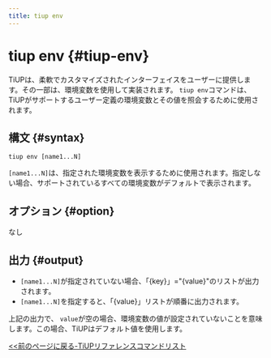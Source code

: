 ```yaml
---
title: tiup env
---
```


# tiup env {#tiup-env}

TiUPは、柔軟でカスタマイズされたインターフェイスをユーザーに提供します。その一部は、環境変数を使用して実装されます。 `tiup env`コマンドは、TiUPがサポートするユーザー定義の環境変数とその値を照会するために使用されます。

## 構文 {#syntax}

```shell
tiup env [name1...N]
```

`[name1...N]`は、指定された環境変数を表示するために使用されます。指定しない場合、サポートされているすべての環境変数がデフォルトで表示されます。

## オプション {#option}

なし

## 出力 {#output}

-   `[name1...N]`が指定されていない場合、「{key}」=&quot;{value}&quot;のリストが出力されます。
-   `[name1...N]`を指定すると、「{value}」リストが順番に出力されます。

上記の出力で、 `value`が空の場合、環境変数の値が設定されていないことを意味します。この場合、TiUPはデフォルト値を使用します。

[&lt;&lt;前のページに戻る-TiUPリファレンスコマンドリスト](/tiup/tiup-reference.md#command-list)

